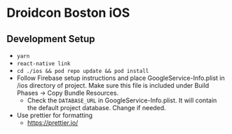 # Droidcon Boston iOS

## Development Setup

- `yarn`
- `react-native link`
- `cd ./ios && pod repo update && pod install`
- Follow Firebase setup instructions and place GoogleService-Info.plist in /ios directory of project. Make sure this file is included under Build Phases -> Copy Bundle Resources.
  - Check the `DATABASE_URL` in GoogleService-Info.plist. It will contain the default project database. Change if needed.
- Use prettier for formatting
  - https://prettier.io/
